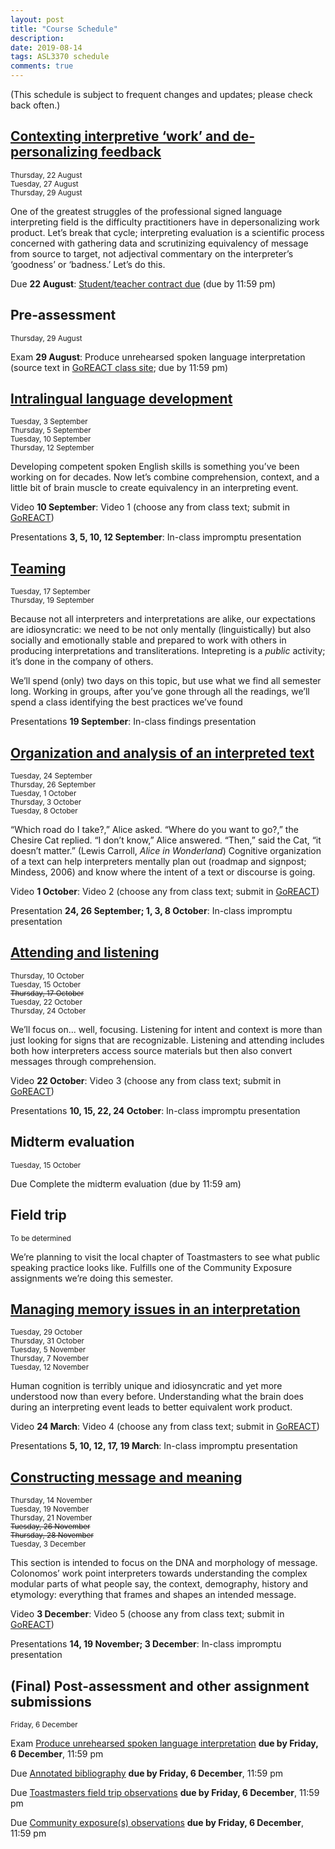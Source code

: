 ```yaml
---
layout: post
title: "Course Schedule"
description: 
date: 2019-08-14
tags: ASL3370 schedule
comments: true
---
```


(This schedule is subject to frequent changes and updates; please check back often.)

## [Contexting interpretive ‘work’ and de-personalizing feedback](../08/contexting-work-and-feedback.html)

<small>
Thursday, 22 August<br>
Tuesday, 27 August<br>
Thursday, 29 August
</small>

One of the greatest struggles of the professional signed language interpreting field is the difficulty practitioners have in depersonalizing work product. Let’s break that cycle; interpreting evaluation is a scientific process concerned with gathering data and scrutinizing equivalency of message from source to target, not adjectival commentary on the interpreter’s ‘goodness’ or ‘badness.’ Let’s do this.

<span class="c-badge c-badge-pill c-badge-secondary">Due</span> **22 August**: [Student/teacher contract due](https://docs.google.com/forms/d/e/1FAIpQLScc7I93RYboaT955frbKYUYDXFQIc4ISzEGw3t9kQAdyeU7Eg/viewform) (due by 11:59 pm)

## Pre-assessment

<small>
Thursday, 29 August<br>
</small>

<span class="c-badge c-badge-pill c-badge-warning">Exam</span> **29 August**: Produce unrehearsed spoken language interpretation (source text in [GoREACT class site](https://app.goreact.com/login); due by 11:59 pm)

## [Intralingual language development](../08/intralingual-language-development.html)

<small>
Tuesday, 3 September<br>
Thursday, 5 September<br>
Tuesday, 10 September<br>
Thursday, 12 September
</small>

Developing competent spoken English skills is something you’ve been working on for decades. Now let’s combine comprehension, context, and a little bit of brain muscle to create equivalency in an interpreting event.

<span class="c-badge c-badge-pill c-badge-success">Video</span> **10 September**: Video 1 (choose any from class text; submit in [GoREACT](https://app.goreact.com/login))

<span class="c-badge c-badge-pill c-badge-info">Presentations</span> **3, 5, 10, 12 September**: In-class impromptu presentation

## [Teaming](../08/teaming.html)

<small>
Tuesday, 17 September<br>
Thursday, 19 September
</small> 

Because not all interpreters and interpretations are alike, our expectations are idiosyncratic: we need to be not only mentally (linguistically) but also socially and emotionally stable and prepared to work with others in producing interpretations and transliterations. Intepreting is a <em>public</em> activity; it’s done in the company of others.

We’ll spend (only) two days on this topic, but use what we find all semester long. Working in groups, after you’ve gone through all the readings, we’ll spend a class identifying the best practices we’ve found

<span class="c-badge c-badge-pill c-badge-info">Presentations</span> **19 September**: In-class findings presentation

## [Organization and analysis of an interpreted text](../08/organization-analysis-interpreted-text.html)

<small>
Tuesday, 24 September<br>
Thursday, 26 September<br>
Tuesday, 1 October<br>
Thursday, 3 October<br>
Tuesday, 8 October<br>
</small>

“Which road do I take?,” Alice asked.
“Where do you want to go?,” the Chesire Cat replied.
“I don’t know,” Alice answered.
“Then,” said the Cat, “it doesn’t matter.”
(Lewis Carroll, *Alice in Wonderland*)
Cognitive organization of a text can help interpreters mentally plan out (roadmap and signpost; Mindess, 2006) and know where the intent of a text or discourse is going.

<span class="c-badge c-badge-pill c-badge-success">Video</span> **1 October**: Video 2 (choose any from class text; submit in [GoREACT](https://app.goreact.com/login))

<span class="c-badge c-badge-pill c-badge-info">Presentation</span> **24, 26 September; 1, 3, 8 October**: In-class impromptu presentation

## [Attending and listening](../08/attending-and-listening.html)

<small>
Thursday, 10 October<br>
Tuesday, 15 October<br>
<s>Thursday, 17 October</s><br>
Tuesday, 22 October<br>
Thursday, 24 October
</small> 

We’ll focus on... well, focusing. Listening for intent and context is more than just looking for signs that are recognizable. Listening and attending includes both how interpreters access source materials but then also convert messages through comprehension.

<span class="c-badge c-badge-pill c-badge-success">Video</span> **22 October**: Video 3 (choose any from class text; submit in [GoREACT](https://app.goreact.com/login))

<span class="c-badge c-badge-pill c-badge-info">Presentations</span> **10, 15, 22, 24 October**: In-class impromptu presentation

## Midterm evaluation

<small>
Tuesday, 15 October<br>
</small>

<span class="c-badge c-badge-pill c-badge-secondary">Due</span> Complete the midterm evaluation (due by 11:59 am)

## Field trip

<small>
To be determined
</small>

We’re planning to visit the local chapter of Toastmasters to see what public speaking practice looks like. Fulfills one of the Community Exposure assignments we’re doing this semester.

## [Managing memory issues in an interpretation](../08/managing-memory-issues.html)

<small>
Tuesday, 29 October<br>
Thursday, 31 October<br>
Tuesday, 5 November<br>
Thursday, 7 November<br>
Tuesday, 12 November<br>
</small> 

Human cognition is terribly unique and idiosyncratic and yet more understood now than every before. Understanding what the brain does during an interpreting event leads to better equivalent work product.

<span class="c-badge c-badge-pill c-badge-success">Video</span> **24 March**: Video 4 (choose any from class text; submit in [GoREACT](https://app.goreact.com/login))

<span class="c-badge c-badge-pill c-badge-info">Presentations</span> **5, 10, 12, 17, 19 March**: In-class impromptu presentation

## [Constructing message and meaning](../08/constructing-and-reformulating-message.html)

<small>
Thursday, 14 November<br>
Tuesday, 19 November<br>
Thursday, 21 November<br>
<s>Tuesday, 26 November<br>
Thursday, 28 November</s><br>
Tuesday, 3 December
</small> 

This section is intended to focus on the DNA and morphology of message. Colonomos’ work point interpreters towards understanding the complex modular parts of what people say, the context, demography, history and etymology: everything that frames and shapes an intended message.

<span class="c-badge c-badge-pill c-badge-success">Video</span> **3 December**: Video 5 (choose any from class text; submit in [GoREACT](https://app.goreact.com/login))

<span class="c-badge c-badge-pill c-badge-info">Presentations</span> **14, 19 November; 3 December**: In-class impromptu presentation

## (Final) Post-assessment and other assignment submissions

<small>
Friday, 6 December
</small>

<span class="c-badge c-badge-pill c-badge-warning">Exam</span> [Produce unrehearsed spoken language interpretation](https://app.goreact.com/login) **due by Friday, 6 December**, 11:59 pm

<span class="c-badge c-badge-pill c-badge-secondary">Due</span> [Annotated bibliography](https://uvu.instructure.com) **due by Friday, 6 December**, 11:59 pm

<span class="c-badge c-badge-pill c-badge-secondary">Due</span> [Toastmasters field trip observations](https://uvu.instructure.com) **due by Friday, 6 December**, 11:59 pm

<span class="c-badge c-badge-pill c-badge-secondary">Due</span> [Community exposure(s) observations](https://uvu.instructure.com) **due by Friday, 6 December**, 11:59 pm

